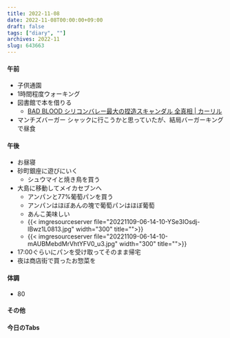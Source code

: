 ```yaml
---
title: 2022-11-08
date: 2022-11-08T00:00:00+09:00
draft: false
tags: ["diary", ""]
archives: 2022-11
slug: 643663
---
```

#### 午前
- 子供通園
- 1時間程度ウォーキング
- 図書館で本を借りる
  - [BAD BLOOD シリコンバレー最大の捏造スキャンダル 全真相 | カーリル](https://calil.jp/book/4087861260)
- マンチズバーガー シャックに行こうかと思っていたが、結局バーガーキングで昼食
#### 午後
- お昼寝
- 砂町銀座に遊びにいく
  - シュウマイと焼き鳥を買う
- 大島に移動してメイカセブンへ
  - アンパンと77%葡萄パンを買う
  - アンパンはほぼあんの塊で葡萄パンはほぼ葡萄
  - あんこ美味しい
  - {{< imgresourceserver file="20221109-06-14-10-YSe3IOsdj-lBwz1L0813.jpg" width="300" title="">}}
  - {{< imgresourceserver file="20221109-06-14-10-mAUBMebdMrVhtYFV0_u3.jpg" width="300" title="">}}
- 17:00ぐらいにパンを受け取ってそのまま帰宅
- 夜は商店街で買ったお惣菜を
#### 体調
- 80
#### その他
#### 今日のTabs